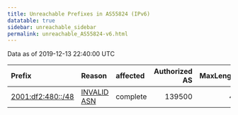 ```yaml
---
title: Unreachable Prefixes in AS55824 (IPv6)
datatable: true
sidebar: unreachable_sidebar
permalink: unreachable_AS55824-v6.html
---
```


Data as of 2019-12-13 22:40:00 UTC


<div class="datatable-begin"></div>

| Prefix                                                       | Reason                                                                                                   | affected   |   Authorized AS |   MaxLength | Anchor                                       |   unreachable /48s |
|:-------------------------------------------------------------|:---------------------------------------------------------------------------------------------------------|:-----------|----------------:|------------:|:---------------------------------------------|-------------------:|
| [2001:df2:480::/48](https://stat.ripe.net/2001:df2:480::/48) | [INVALID ASN](https://rpki-validator.ripe.net/announcement-preview?asn=AS55824&prefix=2001:df2:480::/48) | complete   |          139500 |          48 | [APNIC](unreachable_APNIC_RPKI_Root-v6.html) |                  1 |

<div class="datatable-end"></div>